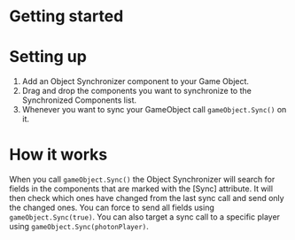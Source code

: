 # Getting started

# Setting up
1.	Add an Object Synchronizer component to your Game Object.
2.	Drag and drop the components you want to synchronize to the Synchronized Components list.
3.	Whenever you want to sync your GameObject call `gameObject.Sync()` on it.

# How it works
When you call `gameObject.Sync()` the Object Synchronizer will search for fields in the components that are marked with the [Sync] attribute. It will then check which ones have changed from the last sync call and send only the changed ones. 
You can force to send all fields using `gameObject.Sync(true)`.
You can also target a sync call to a specific player using `gameObject.Sync(photonPlayer)`.
